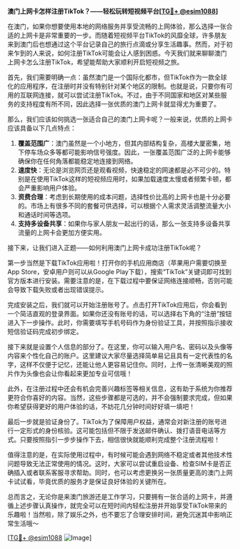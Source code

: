**澳门上网卡怎样注册TikTok？——轻松玩转短视频平台[[TG💪+ @esim1088](https://t.me/s/esim1088)]**

在澳门，如果你想要使用本地的网络服务并享受流畅的上网体验，那么选择一张合适的上网卡是非常重要的一步。而随着短视频平台TikTok的风靡全球，许多朋友来到澳门后也想通过这个平台记录自己的旅行点滴或分享生活趣事。然而，对于初来乍到的人来说，如何注册TikTok可能会让人感到困惑。今天我们就来聊聊澳门上网卡怎么注册TikTok，希望能帮助大家顺利开启短视频之旅。

首先，我们需要明确一点：虽然澳门是一个国际化都市，但TikTok作为一款全球化的应用程序，在注册时并没有特别针对某个地区的限制。也就是说，只要你有可用的互联网连接，就可以尝试注册TikTok。不过，由于不同国家和地区对某些服务的支持程度有所不同，因此选择一张优质的澳门上网卡就显得尤为重要了。

那么，我们应该如何挑选一张适合自己的澳门上网卡呢？一般来说，优质的上网卡应该具备以下几点特点：

1. **覆盖范围广**：澳门虽然是一个小地方，但其内部结构复杂，高楼大厦密集，地下停车场众多等都可能影响信号强度。因此，一张覆盖范围广泛的上网卡能够确保你在任何角落都能稳定地连接到网络。
2. **速度快**：无论是浏览网页还是观看视频，快速稳定的网速都是必不可少的。特别是在使用TikTok这样的短视频应用时，如果加载速度太慢或者频繁卡顿，都会严重影响用户体验。
3. **资费合理**：考虑到长期使用的成本问题，选择性价比高的上网卡也是十分必要的。市场上有很多不同的套餐可供选择，可以根据个人需求灵活调整流量大小和通话时间等选项。
4. **支持多设备共享**：如果你与家人朋友一起出行的话，那么一张支持多设备共享流量的上网卡会更加方便实用。

接下来，让我们进入正题——如何利用澳门上网卡成功注册TikTok呢？

第一步当然是下载TikTok应用啦！打开你的手机应用商店（苹果用户需要切换至App Store，安卓用户则可以从Google Play下载），搜索“TikTok”关键词即可找到官方版本进行安装。需要注意的是，在下载过程中要保证网络连接顺畅，否则可能会导致下载失败或者出现错误提示。

完成安装之后，我们就可以开始注册账号了。点击打开TikTok应用后，你会看到一个简洁直观的登录界面。如果你还没有账号的话，可以选择右下角的“注册”按钮进入下一步操作。此时，你需要填写手机号码作为身份验证工具，并按照指示接收短信验证码完成初步绑定。

接下来就是设置个人信息的部分了。在这里，你可以输入用户名、密码以及头像等内容来个性化自己的账户。这里建议大家尽量选择简单易记且具有一定代表性的名字，这样不仅便于记忆，还能让他人更容易记住你。同时，上传一张清晰美观的照片作为头像也会让你看起来更加专业可信哦！

此外，在注册过程中还会有机会完善兴趣标签等相关信息，这有助于系统为你推荐更符合你喜好的内容。当然，这些步骤都是可选的，并不会强制要求完成，但如果你希望获得更好的用户体验的话，不妨花几分钟时间好好填一填吧！

最后一步就是验证身份了。TikTok为了保障用户权益，通常会对新注册的账号进行一定形式的身份核验。这可能包括但不限于发送邮件确认、拨打语音电话等方式。只要按照指引一步步操作下去，相信很快就能顺利完成整个注册流程啦！

值得注意的是，在实际使用过程中，有时候可能会遇到网络不稳定或者其他技术性问题导致无法正常使用的情况。这时，大家可以尝试重启设备、检查SIM卡是否正确插入或者联系客服寻求帮助。同时，也可以考虑更换另一张质量更高的澳门上网卡试试看，毕竟优质的服务才是保证良好体验的关键所在。

总而言之，无论你是来澳门旅游还是工作学习，只要拥有一张合适的上网卡，并遵循上述步骤认真操作，就完全可以在短时间内轻松注册并开始享受TikTok带来的乐趣啦！当然啦，除了娱乐之外，也不要忘了合理安排时间，避免沉迷其中影响正常生活哦～

[[TG💪+ @esim1088](https://t.me/s/esim1088) ![Image](https://i.postimg.cc/4NQfJmqS/Snipaste-2025-05-13-00-14-12.png)]